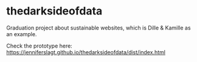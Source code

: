 # thedarksideofdata
Graduation project about sustainable websites, which is Dille &amp; Kamille as an example.

Check the prototype here: https://jenniferslagt.github.io/thedarksideofdata/dist/index.html
